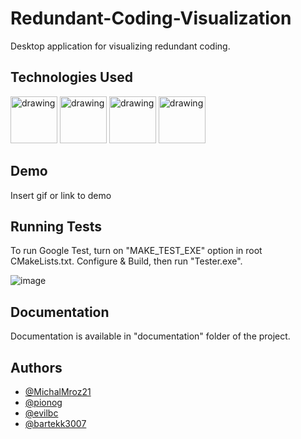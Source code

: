 # Redundant-Coding-Visualization
Desktop application for visualizing redundant coding.

## Technologies Used

<img src="https://github.com/MichalMroz21/Redundant-Coding-Visualization/assets/125133223/f782c426-6b9d-4d09-8623-c731b5bd1829" alt="drawing" width="75"/>
<img src="https://github.com/MichalMroz21/Redundant-Coding-Visualization/assets/125133223/ad1d837d-99cf-4c01-9770-923532f50ce4" alt="drawing" width="75"/>
<img src="https://github.com/MichalMroz21/Redundant-Coding-Visualization/assets/125133223/fc76fa58-56e3-48e7-8242-e3a295b127f7" alt="drawing" width="75"/>
<img src="https://github.com/MichalMroz21/Redundant-Coding-Visualization/assets/125133223/87cb231e-0d10-4dd5-8dd1-3b06cb9c896c" alt="drawing" width="75"/>

## Demo

Insert gif or link to demo

## Running Tests

To run Google Test, turn on "MAKE_TEST_EXE" option in root CMakeLists.txt.
Configure & Build, then run "Tester.exe".

![image](https://github.com/MichalMroz21/Redundant-Coding-Visualization/assets/125133223/e0c4119e-be7b-4e28-ab43-e1381777dc56)

## Documentation

Documentation is available in "documentation" folder of the project.

## Authors

- [@MichalMroz21](https://github.com/MichalMroz21)
- [@pionog](https://github.com/pionog)
- [@evilbc](https://github.com/evilbc)
- [@bartekk3007](https://github.com/bartekk3007)

